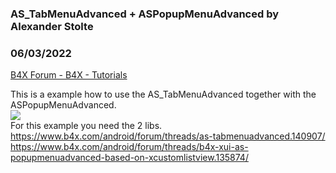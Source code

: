 ###  AS_TabMenuAdvanced + ASPopupMenuAdvanced by Alexander Stolte
### 06/03/2022
[B4X Forum - B4X - Tutorials](https://www.b4x.com/android/forum/threads/140972/)

This is a example how to use the AS\_TabMenuAdvanced together with the ASPopupMenuAdvanced.  
![](https://www.b4x.com/android/forum/attachments/129956)  
For this example you need the 2 libs.  
<https://www.b4x.com/android/forum/threads/as-tabmenuadvanced.140907/>  
<https://www.b4x.com/android/forum/threads/b4x-xui-as-popupmenuadvanced-based-on-xcustomlistview.135874/>